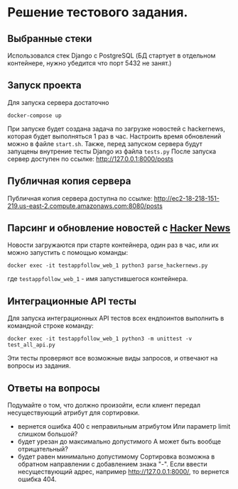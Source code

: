 # Решение тестового задания.
## Выбранные стеки
Использовался стек Django с PostgreSQL (БД стартует в отдельном контейнере, нужно убедится что порт 5432 не занят.)

## Запуск проекта
Для запуска сервера достаточно

`docker-compose up`


При запуске будет создана задача по загрузке новостей с hackernews, которая будет выполняться 1 раз в час. Настроить время обновлений можно в файле `start.sh`.
Также, перед запуском сервера будут запущены внутрение тесты Django из файла `tests.py`
После запуска сервер доступен по ссылке:
http://127.0.0.1:8000/posts


## Публичная копия сервера
Публичная копия сервера доступна по ссылке:
http://ec2-18-218-151-219.us-east-2.compute.amazonaws.com:8080/posts


## Парсинг и обновление новостей с  [Hacker News](https://news.ycombinator.com)
Новости загружаются при старте контейнера, один раз в час, или их можно запустить с помощью команды:

`docker exec -it testappfollow_web_1 python3 parse_hackernews.py`

где `testappfollow_web_1` - имя запустившегося контейнера.


## Интеграционные API тесты 
Для запуска интеграционных API тестов всех ендпоинтов выполнить в командной строке команду:

`docker exec -it testappfollow_web_1 python3 -m unittest -v test_all_api.py`

Эти тесты проверяют все возможные виды запросов, и отвечают на вопросы из задания.


## Ответы на вопросы
Подумайте о том, что должно произойти, если клиент передал несуществующий атрибут для сортировки.
- вернется ошибка 400 с неправильным атрибутом
Или параметр limit слишком большой? 
- будет урезан до максимально допустимого
А может быть вообще отрицательный? 
- будет равен минимально допустимому
Сортировка возможна в обратном направлении с добавлением знака "-". Если ввести несуществующий адрес, например http://127.0.0.1:8000/, то вернется ошибка 404.
